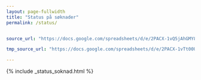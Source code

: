 ```yaml
---
layout: page-fullwidth
title: "Status på søknader"
permalink: /status/


source_url: "https://docs.google.com/spreadsheets/d/e/2PACX-1vQ5jAhGMY8F8_OPLPCwbQtGcs1ggWRyvh0Z8m1s0SYaEP_p8vgFVfN3_9-HFkEzVzr5Q-77HQrpPLS5/pubhtml?gid=1161202928&amp;single=true&amp;widget=true&amp;headers=false"

tmp_source_url: "https://docs.google.com/spreadsheets/d/e/2PACX-1vTt00UHrsO_getOfCXkgglwYP1cj4BFVY59XeHQcS0b_xsUKwixvle4HsphSjoWLJPGIFF1rs7QES2l/pubhtml?gid=757457364&amp;single=true&amp;widget=true&amp;headers=false"

---
```


{% include _status_soknad.html %}
